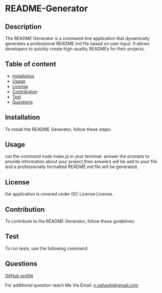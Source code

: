 # README-Generator


## Description
The README Generator is a command-line application that dynamically generates a professional README.md file based on user input. It allows developers to quickly create high-quality READMEs for their projects.


## Table of content
- [Installation](#Installation)
- [Usage](#Usage)
- [License](#License)
- [Contribution](#Contribution)
- [Test](#Test)
- [Questions](#Questions)


## Installation
To install the README Generator, follow these steps:


## Usage
run the command node index.js in your terminal. answer the prompts to provide information about your project,then answers will be add to your file and a professionally formatted README.md file will be generated.


## License
the application is covered under ISC License License.


## Contribution
To contribute to the README Generator, follow these guidelines:


## Test
To run tests, use the following command:


## Questions
[GitHub profile](https://github.com/nill-10)

For additional question reach Me Via Email: n.oshaghi@gmail.com

